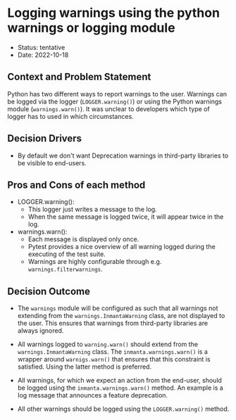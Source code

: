 # Logging warnings using the python warnings or logging module

* Status: tentative
* Date: 2022-10-18

## Context and Problem Statement

Python has two different ways to report warnings to the user. Warnings can be logged via the logger (`LOGGER.warning()`) or using the Python warnings module (`warnings.warn()`). It was unclear to developers which type of logger has to used in which circumstances.

## Decision Drivers

* By default we don't want Deprecation warnings in third-party libraries to be visible to end-users.

## Pros and Cons of each method

* LOGGER.warning():
   * This logger just writes a message to the log.
   * When the same message is logged twice, it will appear twice in the log.
* warnings.warn():
   * Each message is displayed only once.
   * Pytest provides a nice overview of all warning logged during the executing of the test suite.
   * Warnings are highly configurable through e.g. `warnings.filterwarnings`.

## Decision Outcome

- The `warnings` module will be configured as such that all warnings not extending from the `warnings.InmantaWarning` class, are not displayed to the user. This ensures that warnings from third-party libraries are always ignored.
- All warnings logged to `warning.warn()` should extend from the `warnings.InmantaWarning` class. The `inmanta.warnings.warn()` is a wrapper around `warnigs.warn()` that ensures that this constraint is satisfied. Using the latter method is preferred.

- All warnings, for which we expect an action from the end-user, should be logged using the `inmanta.warnings.warn()` method. An example is a log message that announces a feature deprecation.
- All other warnings should be logged using the `LOGGER.warning()` method.

